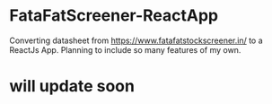 # FataFatScreener-ReactApp

Converting datasheet from https://www.fatafatstockscreener.in/ to a ReactJs App.
Planning to include so many features of my own.


# will update soon
